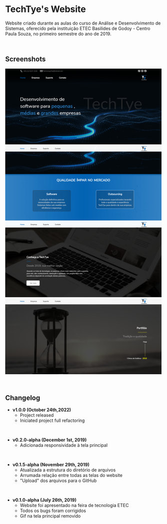 # TechTye's Website 
Website criado durante as aulas do curso de Análise e Desenvolvimento de Sistemas, oferecido pela instituição ETEC Basilides de Godoy - Centro Paula Souza, no primeiro semestre do ano de 2019.
 
&nbsp;

## Screenshots

 <img src="https://github.com/colonny/TCM-ETEC-Html-CSS-JS-Website-TechTye/blob/master/TCM%202/img/Screenshot_1.png" width="500px">
 <img src="https://github.com/colonny/TCM-ETEC-Html-CSS-JS-Website-TechTye/blob/master/TCM%202/img/Screenshot_2.png" width="500px">
 <img src="https://github.com/colonny/TCM-ETEC-Html-CSS-JS-Website-TechTye/blob/master/TCM%202/img/Screenshot_3.png" width="500px">
 <img src="https://github.com/colonny/TCM-ETEC-Html-CSS-JS-Website-TechTye/blob/master/TCM%202/img/Screenshot_4.png" width="500px">


&nbsp;

## Changelog
- **v1.0.0 (October 24th,2022)**
  - Project released
  - Iniciated project full refactoring

&nbsp;

- **v0.2.0-alpha (December 1st, 2019)**
  - Adicionada responsividade à tela principal

&nbsp;

- **v0.1.5-alpha (November 29th, 2019)**
  - Atualizada a estrutura do diretório de arquivos
  - Arrumada relação entre todas as telas do website
  - "Upload" dos arquivos para o GitHub
  
&nbsp;

- **v0.1.0-alpha (July 26th, 2019)**
  - Website foi apresentado na feira de tecnologia ETEC
  - Todos os bugs foram corrigidos 
  - Gif na tela principal removido
